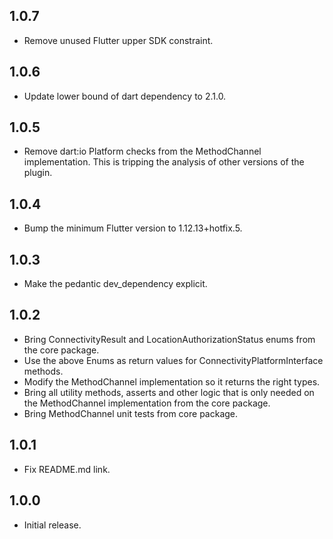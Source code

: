 ## 1.0.7

* Remove unused Flutter upper SDK constraint.

## 1.0.6

* Update lower bound of dart dependency to 2.1.0.

## 1.0.5

* Remove dart:io Platform checks from the MethodChannel implementation. This is 
tripping the analysis of other versions of the plugin.

## 1.0.4

* Bump the minimum Flutter version to 1.12.13+hotfix.5.

## 1.0.3

* Make the pedantic dev_dependency explicit.

## 1.0.2

* Bring ConnectivityResult and LocationAuthorizationStatus enums from the core package.
* Use the above Enums as return values for ConnectivityPlatformInterface methods.
* Modify the MethodChannel implementation so it returns the right types.
* Bring all utility methods, asserts and other logic that is only needed on the MethodChannel implementation from the core package.
* Bring MethodChannel unit tests from core package.

## 1.0.1

* Fix README.md link.

## 1.0.0

* Initial release.
